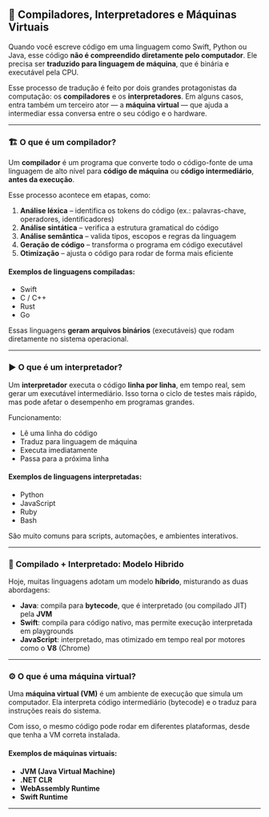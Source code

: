 ## 🧾 Compiladores, Interpretadores e Máquinas Virtuais

Quando você escreve código em uma linguagem como Swift, Python ou Java, esse código **não é compreendido diretamente pelo computador**. Ele precisa ser **traduzido para linguagem de máquina**, que é binária e executável pela CPU.

Esse processo de tradução é feito por dois grandes protagonistas da computação: os **compiladores** e os **interpretadores**. Em alguns casos, entra também um terceiro ator — a **máquina virtual** — que ajuda a intermediar essa conversa entre o seu código e o hardware.

---

### 🏗️ O que é um compilador?

Um **compilador** é um programa que converte todo o código-fonte de uma linguagem de alto nível para **código de máquina** ou **código intermediário**, **antes da execução**.

Esse processo acontece em etapas, como:

1. **Análise léxica** – identifica os tokens do código (ex.: palavras-chave, operadores, identificadores)
2. **Análise sintática** – verifica a estrutura gramatical do código
3. **Análise semântica** – valida tipos, escopos e regras da linguagem
4. **Geração de código** – transforma o programa em código executável
5. **Otimização** – ajusta o código para rodar de forma mais eficiente

#### Exemplos de linguagens compiladas:
- Swift
- C / C++
- Rust
- Go

Essas linguagens **geram arquivos binários** (executáveis) que rodam diretamente no sistema operacional.

---

### ▶️ O que é um interpretador?

Um **interpretador** executa o código **linha por linha**, em tempo real, sem gerar um executável intermediário. Isso torna o ciclo de testes mais rápido, mas pode afetar o desempenho em programas grandes.

Funcionamento:

- Lê uma linha do código
- Traduz para linguagem de máquina
- Executa imediatamente
- Passa para a próxima linha

#### Exemplos de linguagens interpretadas:
- Python
- JavaScript
- Ruby
- Bash

São muito comuns para scripts, automações, e ambientes interativos.

---

### 🔁 Compilado + Interpretado: Modelo Hibrido

Hoje, muitas linguagens adotam um modelo **híbrido**, misturando as duas abordagens:

- **Java**: compila para **bytecode**, que é interpretado (ou compilado JIT) pela **JVM**
- **Swift**: compila para código nativo, mas permite execução interpretada em playgrounds
- **JavaScript**: interpretado, mas otimizado em tempo real por motores como o **V8** (Chrome)

---

### ⚙️ O que é uma máquina virtual?

Uma **máquina virtual (VM)** é um ambiente de execução que simula um computador. Ela interpreta código intermediário (bytecode) e o traduz para instruções reais do sistema.

Com isso, o mesmo código pode rodar em diferentes plataformas, desde que tenha a VM correta instalada.

#### Exemplos de máquinas virtuais:
- **JVM (Java Virtual Machine)**
- **.NET CLR**
- **WebAssembly Runtime**
- **Swift Runtime**

---
